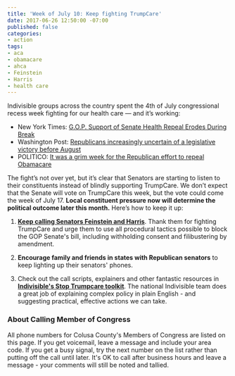 ```yaml
---
title: 'Week of July 10: Keep fighting TrumpCare'
date: 2017-06-26 12:50:00 -07:00
published: false
categories:
- action
tags:
- aca
- obamacare
- ahca
- Feinstein
- Harris
- health care
---
```


Indivisible groups across the country spent the 4th of July congressional recess week fighting for our health care — and it’s working:

* New York Times: [G.O.P. Support of Senate Health Repeal Erodes During Break](https://www.nytimes.com/2017/07/07/us/politics/republicans-health-care-bill.html)
* Washington Post: [Republicans increasingly uncertain of a legislative victory before August](https://www.washingtonpost.com/powerpost/republicans-increasingly-uncertain-of-a-legislative-victory-before-august/2017/07/08/2b13078a-631b-11e7-a4f7-af34fc1d9d39_story.html?utm_term=.bcba370e201d)
* POLITICO: [It was a grim week for the Republican effort to repeal Obamacare](http://www.politico.com/story/2017/07/07/gop-health-plan-home-districts-misgivings-240306)

The fight’s not over yet, but it’s clear that Senators are starting to listen to their constituents instead of blindly supporting TrumpCare. We don’t expect that the Senate will vote on TrumpCare this week, but the vote could come the week of July 17. **Local constituent pressure now will determine the political outcome later this month.** Here’s how to keep it up: 

1. [**Keep calling Senators Feinstein and Harris**](https://www.indivisibleguide.com/resource/withholding-consent-filibuster-amendment-call-script/). Thank them for fighting TrumpCare and urge them to use all procedural tactics possible to block the GOP Senate's bill, including withholding consent and filibustering by amendment. 

2. **Encourage family and friends in states with Republican senators** to keep lighting up their senators' phones. 

3. Check out the call scripts, explainers and other fantastic resources in [**Indivisible's Stop Trumpcare toolkit**](https://www.indivisibleguide.com/stop-trumpcare/). The national Indivisible team does a great job of explaining complex policy in plain English - and suggesting practical, effective actions we can take. 


### About Calling Member of Congress

All phone numbers for Colusa County's Members of Congress are listed on this page. If you get voicemail, leave a message and include your area code. If you get a busy signal, try the next number on the list rather than putting off the call until later. It's OK to call after business hours and leave a message - your comments will still be noted and tallied.